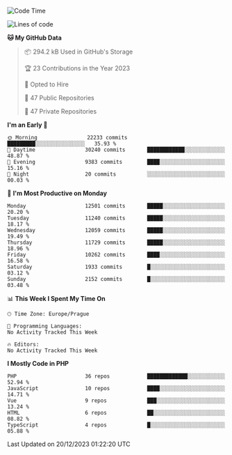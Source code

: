 <!--START_SECTION:waka-->
![Code Time](http://img.shields.io/badge/Code%20Time-1%2C583%20hrs%2058%20mins-blue)

![Lines of code](https://img.shields.io/badge/From%20Hello%20World%20I%27ve%20Written-19.6%20million%20lines%20of%20code-blue)

**🐱 My GitHub Data** 

> 📦 294.2 kB Used in GitHub's Storage 
 > 
> 🏆 23 Contributions in the Year 2023
 > 
> 💼 Opted to Hire
 > 
> 📜 47 Public Repositories 
 > 
> 🔑 47 Private Repositories 
 > 
**I'm an Early 🐤** 

```text
🌞 Morning                22233 commits       █████████░░░░░░░░░░░░░░░░   35.93 % 
🌆 Daytime                30240 commits       ████████████░░░░░░░░░░░░░   48.87 % 
🌃 Evening                9383 commits        ████░░░░░░░░░░░░░░░░░░░░░   15.16 % 
🌙 Night                  20 commits          ░░░░░░░░░░░░░░░░░░░░░░░░░   00.03 % 
```
📅 **I'm Most Productive on Monday** 

```text
Monday                   12501 commits       █████░░░░░░░░░░░░░░░░░░░░   20.20 % 
Tuesday                  11240 commits       █████░░░░░░░░░░░░░░░░░░░░   18.17 % 
Wednesday                12059 commits       █████░░░░░░░░░░░░░░░░░░░░   19.49 % 
Thursday                 11729 commits       █████░░░░░░░░░░░░░░░░░░░░   18.96 % 
Friday                   10262 commits       ████░░░░░░░░░░░░░░░░░░░░░   16.58 % 
Saturday                 1933 commits        █░░░░░░░░░░░░░░░░░░░░░░░░   03.12 % 
Sunday                   2152 commits        █░░░░░░░░░░░░░░░░░░░░░░░░   03.48 % 
```


📊 **This Week I Spent My Time On** 

```text
🕑︎ Time Zone: Europe/Prague

💬 Programming Languages: 
No Activity Tracked This Week

🔥 Editors: 
No Activity Tracked This Week
```

**I Mostly Code in PHP** 

```text
PHP                      36 repos            █████████████░░░░░░░░░░░░   52.94 % 
JavaScript               10 repos            ████░░░░░░░░░░░░░░░░░░░░░   14.71 % 
Vue                      9 repos             ███░░░░░░░░░░░░░░░░░░░░░░   13.24 % 
HTML                     6 repos             ██░░░░░░░░░░░░░░░░░░░░░░░   08.82 % 
TypeScript               4 repos             █░░░░░░░░░░░░░░░░░░░░░░░░   05.88 % 
```




 Last Updated on 20/12/2023 01:22:20 UTC
<!--END_SECTION:waka-->
<!--
**AlexKratky/AlexKratky** is a ✨ _special_ ✨ repository because its `README.md` (this file) appears on your GitHub profile.

Here are some ideas to get you started:

- 🔭 I’m currently working on ...
- 🌱 I’m currently learning ...
- 👯 I’m looking to collaborate on ...
- 🤔 I’m looking for help with ...
- 💬 Ask me about ...
- 📫 How to reach me: ...
- 😄 Pronouns: ...
- ⚡ Fun fact: ...
-->
